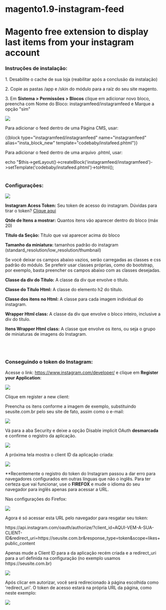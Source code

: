 # magento1.9-instagram-feed
<h1>Magento free extension to display last items from your instagram account</h1>

<h3>Instruções de instalação:</h3>
<p>1. Desabilite o cache de sua loja (reabilitar após a conclusão da instalação)</p>
<p>2. Copie as pastas /app e /skin do módulo para a raíz do seu site magento.</p>
<p>3. Em <strong>Sistema > Permissões > Blocos</strong> clique em adicionar novo bloco, preencha com Nome do Bloco: instagramfeed/instagramfeed e Marque a opção "sim"</p>
<p><img src="https://codebaby.tech/readmefiles/instafeedextension/2-instafeed_instructions-open_block.jpg" /></p>
<p>Para adicionar o feed dentro de uma Página CMS, usar:</p>
<p>{{block type="instagramfeed/instagramfeed" name="instagramfeed" alias="insta_block_new" template="codebaby/instafeed.phtml"}}</p>
<p>Para adicionar o feed dentro de uma arquivo .phtml, usar:</p>
echo "$this->getLayout()->createBlock('instagramfeed/instagramfeed')->setTemplate('codebaby/instafeed.phtml')->toHtml();
<br>
<br>
<h3>Configurações:</h3>
<p><img src="https://codebaby.tech/readmefiles/instafeedextension/1-instafeed_instructions-conf.jpg" /></p>
<p><strong>Instagram Acess Token:</strong> Seu token de acesso do instagram. Dúvidas para tirar o token? <a href="#tokeninsta">Clique aqui</a></p>
<p><strong>Qtde de Itens a mostrar:</strong> Quantos itens vão aparecer dentro do bloco (máx 20)</p>
<p><strong>Título da Seção:</strong> Título que vai aparecer acima do bloco</p>
<p><strong>Tamanho da miniatura:</strong> tamanhos padrão do instagram (standard_resolution/low_resolution/thumbnail)</p>
<p>Se você deixar os campos abaixo vazios, serão carregadas as classes e css padrão do módulo. Se preferir usar classes próprias, como do bootstrap, por exemplo, basta preencher os campos abaixo com as classes desejadas.</p>
<p><strong>Classe da div do Título:</strong> A classe da div que envolve o título.</p>
<p><strong>Classe do Título Html:</strong> A classe do elemento h2 do tíitulo.</p>
<p><strong>Classe dos itens no Html:</strong> A classe para cada imagem individual do instagram.</p>
<p><strong>Wrapper Html class:</strong> A classe da div que envolve o bloco inteiro, inclusive a div do título.</p>
<p><strong>Itens Wrapper Html class:</strong> A classe que envolve os itens, ou seja o grupo de miniaturas de imagens do Instagram.</p>
<br>
<br>
<h3 id="tokeninsta">Conseguindo o token do Instagram:</h3>
<p>Acesse o link: <a href="https://www.instagram.com/developer/" target="_blank">https://www.instagram.com/developer/</a> e clique em <strong>Register your Application</strong>:</p>
<p><img src="https://codebaby.tech/readmefiles/instafeedextension/3-instafeed_instructions-token1.jpg" /></p>
<p>Clique em register a new client:</p>
<p>Preencha os itens conforme a imagem de exemplo, substituindo seusite.com.br pelo seu site de fato, assim como o e-mail:</p>
<p><img src="https://codebaby.tech/readmefiles/instafeedextension/4-instafeed_instructions-token2.jpg" /></p>
<p>Vá para a aba Security e deixe a opção Disable implicit OAuth <strong>desmarcada</strong> e confirme o registro da aplicação.</p>
<p><img src="https://codebaby.tech/readmefiles/instafeedextension/5-instafeed_instructions-token3.jpg" /></p>
<p>A próxima tela mostra o client ID da aplicação criada:</p>
<p><img src="https://codebaby.tech/readmefiles/instafeedextension/6-instafeed_instructions-token4.jpg" /></p>
<p>**Recentemente o registro do token do Instagram passou a dar erro para navegadores configurados em outras línguas que não o inglês. Para ter certeza que vai funcionar, use o <strong>FIREFOX</strong> e mude o idioma do seu navegador para inglês apenas para acessar a URL.</p>
<p>Nas configurações do Firefox:</p>
<p><img src="https://codebaby.tech/readmefiles/instafeedextension/7-instafeed_instructions-token5.jpg" /></p>
<p>Agora é só acessar esta URL pelo navegador para resgatar seu token:</p>
<p>https://api.instagram.com/oauth/authorize/?client_id=AQUI-VEM-A-SUA-CLIENT-ID&redirect_uri=https://seusite.com.br&response_type=token&scope=likes+public_content</p>
<p>Apenas mude a Client ID para a da aplicação recém criada e a redirect_uri para a url definida na configuração (no exemplo usamos https://seusite.com.br)</p>
<p><img src="https://codebaby.tech/readmefiles/instafeedextension/8-instafeed_instructions-token6.jpg" /></p>
<p>Após clicar em autorizar, você será redirecionado à página escolhida como 'redirect_uri'. O token de acesso estará na própria URL da página, como neste exemplo: </p>
<p><img src="https://codebaby.tech/readmefiles/instafeedextension/9-instafeed_instructions-token7.jpg" /></p>



